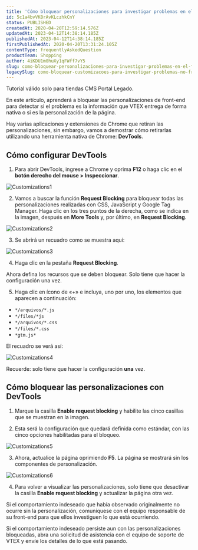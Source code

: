```yaml
---
title: 'Cómo bloquear personalizaciones para investigar problemas en el front-end de la tienda'
id: 5c1a4bvVK8rAvKLczhkCnY
status: PUBLISHED
createdAt: 2020-04-20T12:59:14.576Z
updatedAt: 2023-04-12T14:38:14.185Z
publishedAt: 2023-04-12T14:38:14.185Z
firstPublishedAt: 2020-04-20T13:31:24.105Z
contentType: frequentlyAskedQuestion
productTeam: Shopping
author: 4iKDU1m0huXy1qFWff7vY5
slug: como-bloquear-personalizaciones-para-investigar-problemas-en-el-front-end-de-la-tienda
legacySlug: como-bloquear-customizacoes-para-investigar-problemas-no-front-end-da-loja, como-bloquear-personalizaciones-para-investigar-problemas-en-el-front-end-de-la-tienda
---
```


<div class="alert alert-warning">
Tutorial válido solo para tiendas CMS Portal Legado.
</div>

En este artículo, aprenderá a bloquear las personalizaciones de front-end para detectar si el problema es la información que VTEX entrega de forma nativa o si es la personalización de la página.

Hay varias aplicaciones y extensiones de Chrome que retiran las personalizaciones, sin embargo, vamos a demostrar cómo retirarlas utilizando una herramienta nativa de Chrome: **DevTools**.

## Cómo configurar DevTools

1. Para abrir DevTools, ingrese a Chrome y oprima **F12** o haga clic en el **botón derecho del mouse > Inspeccionar**.

![Customizations1](//images.ctfassets.net/alneenqid6w5/3fMKFRgHKwCa8dlwcMbnDk/6e445678697a809650b9185adb0df631/Customizations1.png)

2. Vamos a buscar la función **Request Blocking** para bloquear todas las personalizaciones realizadas con CSS, JavaScript y Google Tag Manager. Haga clic en los tres puntos de la derecha, como se indica en la imagen, después en **More Tools** y, por último, en **Request Blocking**.

![Customizations2](//images.ctfassets.net/alneenqid6w5/7wjDCIMx0j0VMLFBlJs4x3/e04f5f48d28ddfa160f977371972549d/Customizations2.png)

3. Se abrirá un recuadro como se muestra aquí:

![Customizations3](//images.ctfassets.net/alneenqid6w5/1oi04fyBlkMVmio4LtMVcv/973bf322f246e2a24eb89ac9de9e449e/Customizations3.png)

4. Haga clic en la pestaña **Request Blocking**.

Ahora defina los recursos que se deben bloquear. Solo tiene que hacer la configuración una vez.

5. Haga clic en ícono de «+» e incluya, uno por uno, los elementos que aparecen a continuación:

- `*/arquivos/*.js`
- `*/files/*js`
- `*/arquivos/*.css`
- `*/files/*.css`
- `*gtm.js*`

El recuadro se verá así:

![Customizations4](//images.ctfassets.net/alneenqid6w5/49opNOaTq3t2xJ2HpAnuo1/61f32fd8a4c49715c4c1bc95f0ee1e8d/Customizations4.png)

Recuerde: solo tiene que hacer la configuración __una__ vez.

## Cómo bloquear las personalizaciones con DevTools

1. Marque la casilla **Enable request blocking** y habilite las cinco casillas que se muestran en la imagen. 

2. Esta será la configuración que quedará definida como estándar, con las cinco opciones habilitadas para el bloqueo.

![Customizations5](//images.ctfassets.net/alneenqid6w5/McVb5AEghRIe3tpl1dWGr/5e1881a4a781880dd31eea0938b1ab01/Customizations5.png)

3. Ahora, actualice la página oprimiendo **F5**. La página se mostrará sin los componentes de personalización.

![Customizations6](//images.ctfassets.net/alneenqid6w5/5MOuqKoGsMU8QpvoR03n9Y/5ca0038583837708383438479a6ead23/Customizations6.png)

4. Para volver a visualizar las personalizaciones, solo tiene que desactivar la casilla **Enable request blocking** y actualizar la página otra vez.

Si el comportamiento indeseado que había observado originalmente no ocurre sin la personalización, comuníquese con el equipo responsable de su front-end para que ellos investiguen lo que está ocurriendo.

Si el comportamiento indeseado persiste aun con las personalizaciones bloqueadas, abra una solicitud de asistencia con el equipo de soporte de VTEX y envíe los detalles de lo que está pasando.

